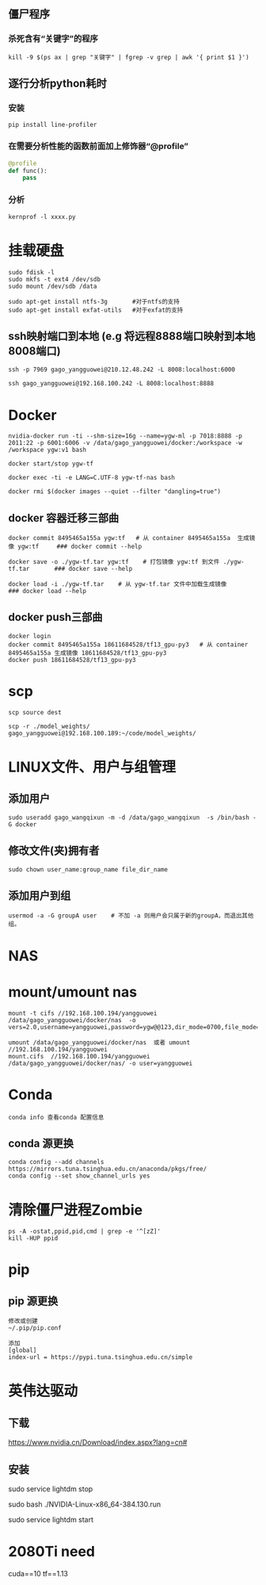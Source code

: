 ## 僵尸程序
### 杀死含有“关键字”的程序
```
kill -9 $(ps ax | grep "关键字" | fgrep -v grep | awk '{ print $1 }')
```

## 逐行分析python耗时
### 安装
```
pip install line-profiler
```
### 在需要分析性能的函数前面加上修饰器“@profile”
```python
@profile
def func():
	pass
```
### 分析
```
kernprof -l xxxx.py
```



# 挂载硬盘
    sudo fdisk -l
    sudo mkfs -t ext4 /dev/sdb
    sudo mount /dev/sdb /data
    
    sudo apt-get install ntfs-3g       #对于ntfs的支持
    sudo apt-get install exfat-utils   #对于exfat的支持

	
## ssh映射端口到本地 (e.g 将远程8888端口映射到本地8008端口)
	ssh -p 7969 gago_yangguowei@210.12.48.242 -L 8008:localhost:6000

	ssh gago_yangguowei@192.168.100.242 -L 8008:localhost:8888

# Docker 
	nvidia-docker run -ti --shm-size=16g --name=ygw-ml -p 7018:8888 -p 2011:22 -p 6001:6006 -v /data/gago_yangguowei/docker:/workspace -w /workspace ygw:v1 bash

	docker start/stop ygw-tf

	docker exec -ti -e LANG=C.UTF-8 ygw-tf-nas bash
	
	docker rmi $(docker images --quiet --filter "dangling=true")

## docker 容器迁移三部曲

	docker commit 8495465a155a ygw:tf   # 从 container 8495465a155a  生成镜像 ygw:tf     ### docker commit --help

	docker save -o ./ygw-tf.tar ygw:tf    # 打包镜像 ygw:tf 到文件 ./ygw-tf.tar       ### docker save --help

	docker load -i ./ygw-tf.tar    # 从 ygw-tf.tar 文件中加载生成镜像        ### docker load --help

## docker push三部曲
	docker login
	docker commit 8495465a155a 18611684528/tf13_gpu-py3   # 从 container 8495465a155a 生成镜像 18611684528/tf13_gpu-py3
	docker push 18611684528/tf13_gpu-py3

# scp
	scp source dest

	scp -r ./model_weights/ gago_yangguowei@192.168.100.189:~/code/model_weights/

# LINUX文件、用户与组管理
## 添加用户
	sudo useradd gago_wangqixun -m -d /data/gago_wangqixun  -s /bin/bash -G docker

## 修改文件(夹)拥有者
	sudo chown user_name:group_name file_dir_name

## 添加用户到组
	usermod -a -G groupA user    # 不加 -a 则用户会只属于新的groupA，而退出其他组。



# NAS 
# mount/umount nas
	mount -t cifs //192.168.100.194/yangguowei /data/gago_yangguowei/docker/nas  -o vers=2.0,username=yangguowei,password=ygw@@123,dir_mode=0700,file_mode=0700,uid=gago_yangguowei,gid=gago_yangguowei,sec=ntlmssp
	
	umount /data/gago_yangguowei/docker/nas  或者 umount //192.168.100.194/yangguowei		
	mount.cifs  //192.168.100.194/yangguowei /data/gago_yangguowei/docker/nas/ -o user=yangguowei

# Conda

	conda info 查看conda 配置信息
	
## conda 源更换

	conda config --add channels https://mirrors.tuna.tsinghua.edu.cn/anaconda/pkgs/free/
	conda config --set show_channel_urls yes

# 清除僵尸进程Zombie
	ps -A -ostat,ppid,pid,cmd | grep -e '^[zZ]' 
	kill -HUP ppid


# pip
## pip 源更换
	修改或创建
	~/.pip/pip.conf 

	添加
	[global]
	index-url = https://pypi.tuna.tsinghua.edu.cn/simple




# 英伟达驱动
## 下载
https://www.nvidia.cn/Download/index.aspx?lang=cn#
## 安装
sudo service lightdm stop

sudo bash ./NVIDIA-Linux-x86_64-384.130.run

sudo service lightdm start

# 2080Ti need
cuda==10 tf==1.13

